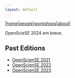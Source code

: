 ```yaml
---
layout: default
---
```


|[home](./index.md)|[people](./team.md)|[workshops](./pasteditions.md)|[about](./about.md)|

OpenScieSE 2024 em breve.

## Past Editions

+ [OpenScienSE 2021](https://opensciense-org.github.io/opensciense2021/)
+ [OpenScienSE 2022](https://opensciense-org.github.io/opensciense2022/)
+ [OpenScienSE 2023](https://opensciense-org.github.io/opensciense2023/)
